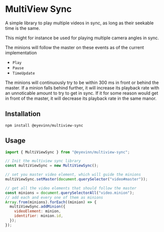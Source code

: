 MultiView Sync
===

A simple library to play multiple videos in sync, as long as their seekable time is the same.

This might for instance be used for playing multiple camera angles in sync.

The minions will follow the master on these events as of the current implementation

- `Play`
- `Pause`
- `TimeUpdate`

The minions will continuously try to be within 300 ms in front or behind the master. If a minion falls behind further, it will increase its playback rate with an unnoticable amount to try to get in sync. If it for some reason would get in front of the master, it will decrease its playback rate in the same manor.

## Installation

`npm install @eyevinn/multiview-sync`

## Usage

```js
import { MultiViewSync } from "@eyevinn/multiview-sync";

// Init the multiview sync library
const multiViewSync = new MultiViewSync();

// set you master video element, which will guide the minions
multiViewSync.setMaster(document.querySelector("video#master"));

// get all the video elements that should follow the master
const minions = document.querySelectorAll("video.minion");
// add each and every one of them as minions
Array.from(minions).forEach((minion) => {
  multiViewSync.addMinion({
    videoElement: minion,
    identifier: minion.id,
  });
});
```

